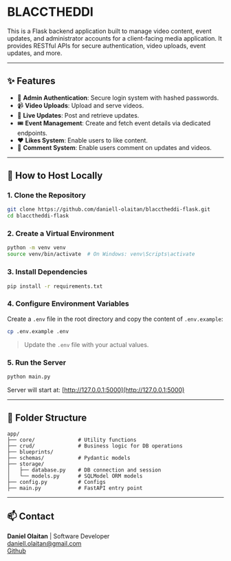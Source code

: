 # BLACCTHEDDI

This is a Flask backend application built to manage video content, event updates, and administrator accounts for a client-facing media application. It provides RESTful APIs for secure authentication, video uploads, event updates, and more.

---

## ✨ Features

- 🔐 **Admin Authentication**: Secure login system with hashed passwords.
- 📹 **Video Uploads**: Upload and serve videos.
- 📰 **Live Updates**: Post and retrieve updates.
- 🎟️ **Event Management**: Create and fetch event details via dedicated endpoints.
- ❤️ **Likes System**: Enable users to like content.
- 💬 **Comment System**: Enable users comment on updates and videos.

---

## 🚀 How to Host Locally

### 1. **Clone the Repository**
```bash
git clone https://github.com/daniell-olaitan/blacctheddi-flask.git
cd blacctheddi-flask
````

### 2. **Create a Virtual Environment**

```bash
python -m venv venv
source venv/bin/activate  # On Windows: venv\Scripts\activate
```

### 3. **Install Dependencies**

```bash
pip install -r requirements.txt
```

### 4. **Configure Environment Variables**

Create a `.env` file in the root directory and copy the content of `.env.example`:

```bash
cp .env.example .env
```

> Update the `.env` file with your actual values.

### 5. **Run the Server**

```bash
python main.py
```

Server will start at: [http://127.0.0.1:5000](http://127.0.0.1:5000)

---

## 📂 Folder Structure

```
app/
├── core/              # Utility functions
├── crud/              # Business logic for DB operations
├── blueprints/
├── schemas/           # Pydantic models
├── storage/
│   ├── database.py    # DB connection and session
│   └── models.py      # SQLModel ORM models
├── config.py          # Configs
├── main.py            # FastAPI entry point
```

---

## 📫 Contact

**Daniel Olaitan** | Software Developer<br>
[daniell.olaitan@gmail.com](mailto:daniell.olaitan@gmail.com)<br>
[Github](https://github.com/daniell-olaitan)
